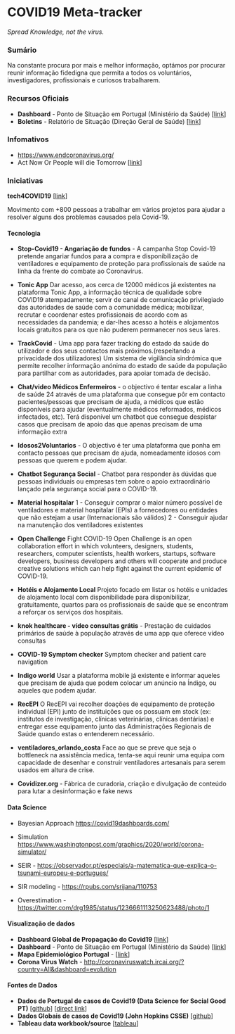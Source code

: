# COVID19 Meta-tracker

_Spread Knowledge, not the virus._ 

### Sumário

Na constante procura por mais e melhor informação, optámos por procurar reunir informação fidedigna que permita a todos os voluntários, investigadores, profissionais e curiosos trabalharem. 

### Recursos Oficiais

* **Dashboard** - Ponto de Situação em Portugal (Ministério da Saúde) [[link](https://covid19.min-saude.pt/ponto-de-situacao-atual-em-portugal/)]
* **Boletins** - Relatório de Situação (Direção Geral de Saúde)  [[link](https://covid19.min-saude.pt/relatorio-de-situacao/)]

### Infomativos

* https://www.endcoronavirus.org/
* Act Now Or People will die Tomorrow [[link](https://medium.com/@tomaspueyo/coronavirus-act-today-or-people-will-die-f4d3d9cd99ca)]

### Iniciativas 

**tech4COVID19** [[link](https://tech4covid19.org/)]

Movimento com +800 pessoas a trabalhar em vários projetos para ajudar a resolver alguns dos problemas causados pela Covid-19.

#### Tecnologia

* **Stop-Covid19 - Angariação de fundos** - A campanha Stop Covid-19 pretende angariar fundos para a compra e disponibilização de ventiladores e equipamento de proteção para profissionais de saúde na linha da frente do combate ao Coronavirus.

* **Tonic App** Dar acesso, aos cerca de 12000 médicos já existentes na plataforma Tonic App, a informação técnica de qualidade sobre COVID19 atempadamente; servir de canal de comunicação privilegiado das autoridades de saúde com a comunidade médica; mobilizar, recrutar e coordenar estes profissionais de acordo com as necessidades da pandemia; e dar-lhes acesso a hotéis e alojamentos locais gratuitos para os que não puderem permanecer nos seus lares.

* **TrackCovid** - Uma app para fazer tracking do estado da saúde do utilizador e dos seus contactos mais próximos.(respeitando a privacidade dos utilizadores)
Um sistema de vigilância sindrómica que permite recolher informação anónima do estado de saúde da população para partilhar com as autoridades, para apoiar tomada de decisão.

* **Chat/video Médicos Enfermeiros** - o objectivo é tentar escalar a linha de saúde 24 através de uma plataforma que consegue pôr em contacto pacientes/pessoas que precisam de ajuda, a médicos que estão disponíveis para ajudar (eventualmente médicos reformados, médicos infectados, etc). 
Terá disponível um chatbot que consegue despistar casos que precisam de apoio das que apenas precisam de uma informação extra

* **Idosos2Voluntarios** - O objectivo é ter uma plataforma que ponha em contacto pessoas que precisam de ajuda, nomeadamente idosos com pessoas que querem e podem ajudar. 

* **Chatbot Segurança Social** - Chatbot para responder às dúvidas que pessoas individuais ou empresas tem sobre o apoio extraordinário lançado pela segurança social para o COVID-19. 

* **Material hospitalar** 1 - Conseguir comprar o maior número possível de ventiladores e material hospitalar (EPIs) a fornecedores ou entidades que não estejam a usar (Internacionais são válidos)
2 -  Conseguir ajudar na manutenção dos ventiladores existentes

* **Open Challenge** Fight COVID-19 Open Challenge is an open collaboration effort in which volunteers, designers, students, researchers, computer scientists, health workers, startups, software developers, business developers and others will cooperate and produce creative solutions which can help fight against the current epidemic of COVID-19.

* **Hotéis e Alojamento Local** Projeto focado em listar os hotéis e unidades de alojamento local com disponibilidade para disponibilizar, gratuitamente, quartos para os profissionais de saúde que se encontram a reforçar os serviços dos hospitais.

* **knok healthcare - vídeo consultas grátis** - Prestação de cuidados primários de saúde à população através de uma app que oferece vídeo consultas

* **COVID-19 Symptom checker** Symptom checker and patient care navigation

* **Indigo world** Usar a plataforma mobile já existente e informar aqueles que precisam de ajuda que podem colocar um anúncio na Índigo, ou aqueles que podem ajudar. 

* **RecEPI** O RecEPI vai recolher doações de equipamento de proteção individual (EPI) junto de instituições que os possuam em stock (ex: institutos de investigação, clínicas veterinárias, clínicas dentárias) e entregar esse equipamento junto das Administrações Regionais de Saúde quando estas o entenderem necessário.

* **ventiladores_orlando_costa** Face ao que se preve que seja o bottleneck na assistência medica, tenta-se aqui reunir uma equipa com capacidade de desenhar e construir ventiladores artesanais para serem usados em altura de crise. 

* **Covidizer.org** - Fábrica de curadoria, criação e divulgação de conteúdo para lutar a desinformação e fake news

#### Data Science
* Bayesian Approach https://covid19dashboards.com/

* Simulation https://www.washingtonpost.com/graphics/2020/world/corona-simulator/

* SEIR - https://observador.pt/especiais/a-matematica-que-explica-o-tsunami-europeu-e-portugues/
* SIR modeling - https://rpubs.com/srijana/110753
* Overestimation - https://twitter.com/drg1985/status/1236661113250623488/photo/1


#### Visualização de dados

* **Dashboard Global de Propagação do Covid19** [[link](https://www.arcgis.com/apps/opsdashboard/index.html#/bda7594740fd40299423467b48e9ecf6)]
* **Dashboard** - Ponto de Situação em Portugal (Ministério da Saúde) [[link](https://covid19.min-saude.pt/ponto-de-situacao-atual-em-portugal/)]
* **Mapa Epidemiológico Portugal** - [[link](https://www.anmsp.pt/covid19)]
* **Corona Virus Watch** - http://coronaviruswatch.ircai.org/?country=All&dashboard=evolution

#### Fontes de Dados

* **Dados de Portugal de casos de Covid19 (Data Science for Social Good PT)** [[github](https://github.com/dssg-pt/covid19pt-data)] [[direct link](https://github.com/dssg-pt/covid19pt-data/blob/master/data.csv)]
* **Dados Globais de casos de Covid19 (John Hopkins CSSE)** [[github](https://github.com/CSSEGISandData/COVID-19)]
* **Tableau data workbook/source** [[tableau](https://www.tableau.com/covid-19-coronavirus-data-resources)]

